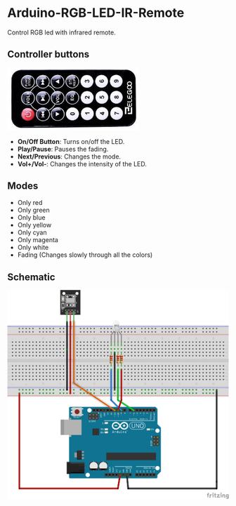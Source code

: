 # Arduino-RGB-LED-IR-Remote
Control RGB led with infrared remote.

## Controller buttons

<img src="docs/images/Elegoo-IR-Controller.png" alt="Controller Image" width="300"/>

- **On/Off Button**: Turns on/off the LED.
- **Play/Pause**: Pauses the fading.
- **Next/Previous**: Changes the mode.
- **Vol+/Vol-**: Changes the intensity of the LED.

## Modes
- Only red
- Only green
- Only blue
- Only yellow
- Only cyan
- Only magenta
- Only white
- Fading (Changes slowly through all the colors)

## Schematic
 
<img src="docs/images/Arduino-RGB-LED-IR-Remote-finished_bb.png" alt="Controller Image" width="600"/>